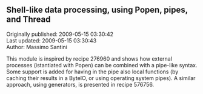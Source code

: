## Shell-like data processing, using Popen, pipes, and Thread  
Originally published: 2009-05-15 03:30:42  
Last updated: 2009-05-15 03:30:43  
Author: Massimo Santini  
  
This module is inspired by recipe 276960 and shows how external processes (istantiated with Popen) can be combined with a pipe-like syntax. Some support is added for having in the pipe also local functions (by caching their results in a ByteIO, or using operating system pipes). A similar approach, using generators, is presented in recipe 576756.